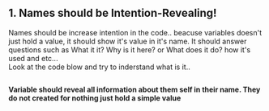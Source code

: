 ## 1. Names should be Intention-Revealing!
Names should be increase intention in the code.. beacuse variables doesn't just hold a value, it should show it's value in it's name. 
It should answer questions such as What it it? Why is it here? or What does it do? how it's used and etc...
<br />
Look at the code blow and try to inderstand what is it..
```
```

**Variable should reveal all information about them self in their name. They do not created for nothing just hold a simple value**
